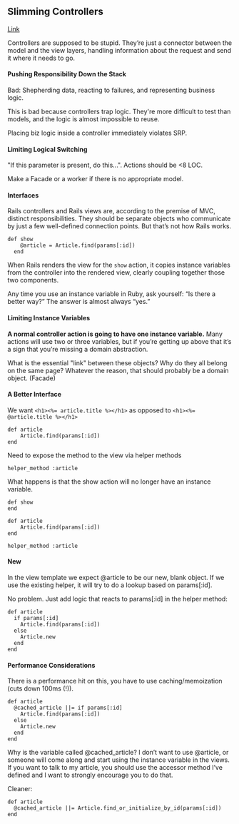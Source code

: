 ## Slimming Controllers
[Link](http://tutorials.jumpstartlab.com/topics/controllers/slimming_controllers.html)

Controllers are supposed to be stupid. They’re just a connector between the model and the view layers, handling information about the request and send it where it needs to go.

#### Pushing Responsibility Down the Stack

Bad: Shepherding data, reacting to failures, and representing business logic.

This is bad because controllers trap logic. They're more difficult to test than models, and the logic is almost impossible to reuse.

Placing biz logic inside a controller immediately violates SRP.

#### Limiting Logical Switching

"If this parameter is present, do this...". Actions should be <8 LOC.

Make a Facade or a worker if there is no appropriate model.

#### Interfaces

Rails controllers and Rails views are, according to the premise of MVC, distinct responsibilities. They should be separate objects who communicate by just a few well-defined connection points. But that’s not how Rails works.

    def show
        @article = Article.find(params[:id])
      end

When Rails renders the view for the `show` action, it copies instance variables from the controller into the rendered view, clearly coupling together those two components.

Any time you use an instance variable in Ruby, ask yourself: “Is there a better way?” The answer is almost always “yes.”

#### Limiting Instance Variables

__A normal controller action is going to have one instance variable.__ Many actions will use two or three variables, but if you’re getting up above that it’s a sign that you’re missing a domain abstraction.

What is the essential "link" between these objects? Why do they all belong on the same page? Whatever the reason, that should probably be a domain object. (Facade)

#### A Better Interface

We want `<h1><%= article.title %></h1>` as opposed to `<h1><%= @article.title %></h1>`

    def article
        Article.find(params[:id])
    end

Need to expose the method to the view via helper methods

    helper_method :article

What happens is that the show action will no longer have an instance variable.

    def show
    end

    def article
        Article.find(params[:id])
    end

    helper_method :article

#### New

In the view template we expect @article to be our new, blank object. If we use the existing helper, it will try to do a lookup based on params[:id].

No problem. Just add logic that reacts to params[:id] in the helper method:

    def article
      if params[:id]
        Article.find(params[:id])
      else
        Article.new
      end
    end

#### Performance Considerations

There is a performance hit on this, you have to use caching/memoization (cuts down 100ms (!)).

    def article
      @cached_article ||= if params[:id]
        Article.find(params[:id])
      else
        Article.new
      end
    end

Why is the variable called @cached_article? I don’t want to use @article, or someone will come along and start using the instance variable in the views. If you want to talk to my article, you should use the accessor method I’ve defined and I want to strongly encourage you to do that.

Cleaner:

    def article
      @cached_article ||= Article.find_or_initialize_by_id(params[:id])
    end
